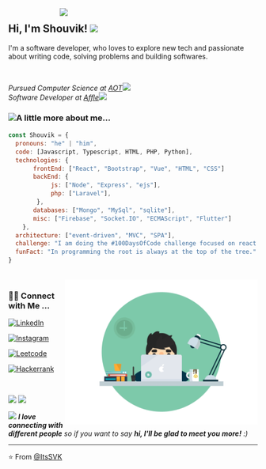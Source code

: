 <img align='right' src="https://i.giphy.com/media/SWoSkN6DxTszqIKEqv/giphy.webp" width="400">

<h2> Hi, I'm Shouvik! <img src="https://user-images.githubusercontent.com/48678280/88862734-4903af80-d201-11ea-968b-9c939d88a37c.gif" width="50"></h2>

I'm a software developer, who loves to explore new tech and passionate about writing code, solving problems and building softwares.

<br>
<p><em>
Pursued Computer Science at <a href="https://www.aot.edu.in">AOT</a><img src="https://media.giphy.com/media/fYSnHlufseco8Fh93Z/giphy.gif" width="30"></br>Software Developer at <a href="https://www.affle.com">Affle</a><img src="https://media.giphy.com/media/WUlplcMpOCEmTGBtBW/giphy.gif" width="30"> 
</em></p>

### <img src="https://i.giphy.com/media/bcKmIWkUMCjVm/giphy.webp" width="70">A little more about me...

```javascript
const Shouvik = {
  pronouns: "he" | "him",
  code: [Javascript, Typescript, HTML, PHP, Python],
  technologies: {
       frontEnd: ["React", "Bootstrap", "Vue", "HTML", "CSS"]
       backEnd: {
            js: ["Node", "Express", "ejs"],
            php: ["Laravel"],
        },
       databases: ["Mongo", "MySql", "sqlite"],
       misc: ["Firebase", "Socket.IO", "ECMAScript", "Flutter"]
    },
  architecture: ["event-driven", "MVC", "SPA"],
  challenge: "I am doing the #100DaysOfCode challenge focused on react and typescript",
  funFact: "In programming the root is always at the top of the tree."
}
```

<br>

<img src="./contact.gif" width="390" align='right'>

### 🤝🏻 Connect with Me ...

<p align="center">
<!-- <a href="#"><img alt="Website" src="https://img.shields.io/badge/itssvk.github.io-black?style=flat-square&logo=google-chrome"></a> -->

<a href="https://www.linkedin.com/in/itssvk/"><img alt="LinkedIn" src="https://img.shields.io/badge/LinkedIn-ItsSVK-blue?style=flat-square&logo=linkedin"></a>

<a href="https://www.instagram.com/me_svk/"><img alt="Instagram" src="https://img.shields.io/badge/Instagram-me__svk-black?style=flat-square&logo=instagram"></a>

<a href="https://leetcode.com/itssvk/"><img alt="Leetcode" src="https://img.shields.io/badge/LinkedIn-ItsSVK-orange?style=flat-square&logo=leetcode"></a>

<a href="https://hackerrank.com/itssvk/"><img alt="Hackerrank" src="https://img.shields.io/badge/Hackerrank-ItsSVK-deepgreen?style=flat-square&logo=hackerrank"></a>

<!-- <a href="mailto:connectshouvik@gmail.com"><img alt="Email" src="https://img.shields.io/badge/Email-connectshouvik@gmail.com-red?style=flat-square&logo=gmail"></a> -->
<br>

![](https://visitor-badge.laobi.icu/badge?page_id=itssvk) <img src="https://media.giphy.com/media/dxn6fRlTIShoeBr69N/giphy.gif" width="30">

</p>

<img src="https://media.giphy.com/media/LnQjpWaON8nhr21vNW/giphy.gif" width="60"> <em><b>I love connecting with different people</b> so if you want to say <b>hi, I'll be glad to meet you more!</b> :)</em>

---

⭐️ From [@ItsSVK](https://github.com/ItsSVK)
